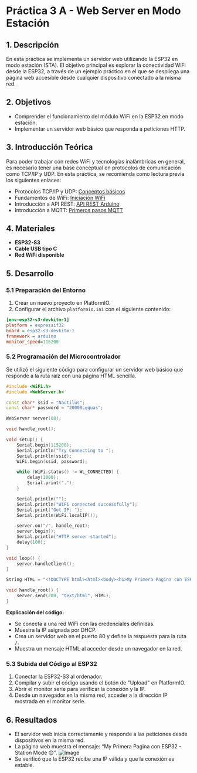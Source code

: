 
# Práctica 3 A - Web Server en Modo Estación

## 1. Descripción
En esta práctica se implementa un servidor web utilizando la ESP32 en modo estación (STA). El objetivo principal es explorar la conectividad WiFi desde la ESP32, a través de un ejemplo práctico en el que se despliega una página web accesible desde cualquier dispositivo conectado a la misma red.

## 2. Objetivos
- Comprender el funcionamiento del módulo WiFi en la ESP32 en modo estación.
- Implementar un servidor web básico que responda a peticiones HTTP.

## 3. Introducción Teórica
Para poder trabajar con redes WiFi y tecnologías inalámbricas en general, es necesario tener una base conceptual en protocolos de comunicación como TCP/IP y UDP. En esta práctica, se recomienda como lectura previa los siguientes enlaces:

- Protocolos TCP/IP y UDP: [Conceptos básicos](https://www.tlm.unavarra.es/~daniel/docencia/lir/lir05_06/slides/1-Conceptosbasicos.pdf)
- Fundamentos de WiFi: [Iniciación WiFi](http://www.radiocomunicaciones.net/pdf/curso-iniciacion-wifi.pdf)
- Introducción a API REST: [API REST Arduino](https://aprendiendoarduino.wordpress.com/2019/10/27/api-rest/)
- Introducción a MQTT: [Primeros pasos MQTT](https://ricveal.com/blog/primeros-pasos-mqtt)

## 4. Materiales
- **ESP32-S3**
- **Cable USB tipo C**
- **Red WiFi disponible**

## 5. Desarrollo

### 5.1 Preparación del Entorno
1. Crear un nuevo proyecto en PlatformIO.
2. Configurar el archivo `platformio.ini` con el siguiente contenido:
```ini
[env:esp32-s3-devkitm-1]
platform = espressif32
board = esp32-s3-devkitm-1
framework = arduino
monitor_speed=115200
```

### 5.2 Programación del Microcontrolador
Se utilizó el siguiente código para configurar un servidor web básico que responde a la ruta raíz con una página HTML sencilla.

```cpp
#include <WiFi.h>
#include <WebServer.h>

const char* ssid = "Nautilus";
const char* password = "20000Leguas";

WebServer server(80);

void handle_root();

void setup() {
    Serial.begin(115200);
    Serial.println("Try Connecting to ");
    Serial.println(ssid);
    WiFi.begin(ssid, password);

    while (WiFi.status() != WL_CONNECTED) {
        delay(1000);
        Serial.print(".");
    }

    Serial.println("");
    Serial.println("WiFi connected successfully");
    Serial.print("Got IP: ");
    Serial.println(WiFi.localIP());

    server.on("/", handle_root);
    server.begin();
    Serial.println("HTTP server started");
    delay(100);
}

void loop() {
    server.handleClient();
}

String HTML = "<!DOCTYPE html><html><body><h1>My Primera Pagina con ESP32 - Station Mode &#128522;</h1></body></html>";

void handle_root() {
    server.send(200, "text/html", HTML);
}
```

**Explicación del código:**
- Se conecta a una red WiFi con las credenciales definidas.
- Muestra la IP asignada por DHCP.
- Crea un servidor web en el puerto 80 y define la respuesta para la ruta `/`.
- Muestra un mensaje HTML al acceder desde un navegador en la red.

### 5.3 Subida del Código al ESP32
1. Conectar la ESP32-S3 al ordenador.
2. Compilar y subir el código usando el botón de "Upload" en PlatformIO.
3. Abrir el monitor serie para verificar la conexión y la IP.
4. Desde un navegador en la misma red, acceder a la dirección IP mostrada en el monitor serie.

## 6. Resultados
- El servidor web inicia correctamente y responde a las peticiones desde dispositivos en la misma red.
- La página web muestra el mensaje: “My Primera Pagina con ESP32 - Station Mode 😊”.
![Image](https://github.com/user-attachments/assets/4708fdaf-a61b-46a7-aef4-cc5760797583)
- Se verificó que la ESP32 recibe una IP válida y que la conexión es estable.
